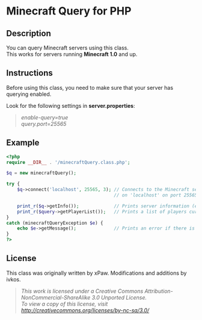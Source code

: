 # Minecraft Query for PHP

## Description
You can query Minecraft servers using this class.<br>
This works for servers running **Minecraft 1.0** and up.

## Instructions
Before using this class, you need to make sure that your server has querying enabled.

Look for the following settings in **server.properties**:
> *enable-query=true*<br>
> *query.port=25565*

## Example
```php
<?php
require __DIR__ . '/minecraftQuery.class.php';

$q = new minecraftQuery();

try {
    $q->connect('localhost', 25565, 3); // Connects to the Minecraft server running
                                        // on 'localhost' on port 25565, with timeout 3 seconds

    print_r($q->getInfo());             // Prints server information (e.g. version, number of players)
    print_r($query->getPlayerList());   // Prints a list of players currently playing
}
catch (minecraftQueryException $e) {
    echo $e->getMessage();              // Prints an error if there is such
}
?>
```

## License
This class was originally written by xPaw. Modifications and additions by ivkos.
> *This work is licensed under a Creative Commons Attribution-NonCommercial-ShareAlike 3.0 Unported License.<br>
> To view a copy of this license, visit http://creativecommons.org/licenses/by-nc-sa/3.0/*